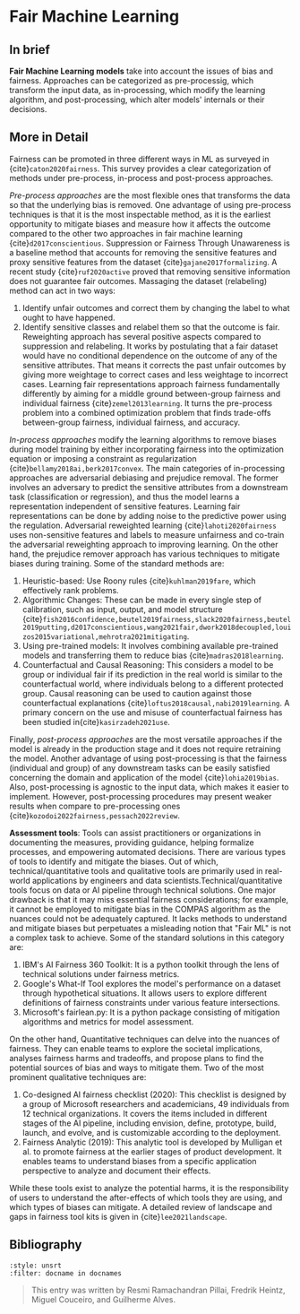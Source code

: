 # Fair Machine Learning

<!-- TODO: fairlean.py is recognized as a link... -->

## In brief

**Fair Machine Learning models** take into account the issues of bias and fairness. Approaches can be categorized as pre-processig, which transform the
input data, as in-processing, which modify the learning algorithm, and post-processing, which alter models' internals or their decisions.

## More in Detail

Fairness can be promoted in three different ways in ML as surveyed in {cite}`caton2020fairness`. This survey provides a clear categorization of methods under pre-process, in-process and post-process approaches. 

*Pre-process approaches* are the most flexible ones that transforms the data so that the underlying bias is removed. One advantage of using pre-process techniques is that it is the most inspectable method, as it is the earliest opportunity to mitigate biases and measure how it affects the outcome compared to the other two approaches in fair machine learning {cite}`d2017conscientious`. Suppression or  Fairness Through Unawareness is a baseline method that accounts for removing the sensitive features and proxy sensitive features from the dataset {cite}`gajane2017formalizing`. A recent study {cite}`ruf2020active` proved that removing sensitive information does not guarantee fair outcomes. 
Massaging the dataset (relabeling) method can act in two ways:
1. Identify unfair outcomes and correct them by changing the label to what ought to have happened. 
2. Identify sensitive classes and relabel them so that the outcome is fair. 
Reweighting approach has several positive aspects compared to suppression and relabeling. It works by postulating that a fair dataset would have no conditional dependence on the outcome of any of the sensitive attributes. That means it corrects the past unfair outcomes by giving more weightage to correct cases and less weightage to incorrect cases. Learning fair representations approach fairness fundamentally differently by aiming for a middle ground between-group fairness and individual fairness {cite}`zemel2013learning`. It turns the pre-process problem into a combined optimization problem that finds trade-offs between-group fairness, individual fairness, and accuracy.


*In-process approaches* modify the learning algorithms to remove biases during model training by either incorporating fairness into the optimization equation or imposing a constraint as regularization {cite}`bellamy2018ai,berk2017convex`. The main categories of in-processing approaches are adversarial debiasing and prejudice removal. The former involves an adversary to predict the sensitive attributes from a downstream task (classification or regression), and thus the model learns a representation independent of sensitive features. Learning fair representations can be done by adding noise to the predictive power using the regulation. Adversarial reweighted learning {cite}`lahoti2020fairness` uses non-sensitive features and labels to measure unfairness and co-train the adversarial reweighting approach to improving learning. On the other hand, the prejudice remover approach has various techniques to mitigate biases during training. 
Some of the standard methods are:

1. Heuristic-based: Use Roony rules {cite}`kuhlman2019fare`, which effectively rank problems.
2. Algorithmic Changes: These can be made in every single step of calibration, such as input, output, and model structure {cite}`fish2016confidence,beutel2019fairness,slack2020fairness,beutel2019putting,d2017conscientious,wang2021fair,dwork2018decoupled,louizos2015variational,mehrotra2021mitigating`.
3. Using pre-trained models: It involves combining available pre-trained models and transferring them to reduce bias {cite}`madras2018learning`.
4. Counterfactual and Causal Reasoning: This considers a model to be group or individual fair if its prediction in the real world is similar to the counterfactual world, where individuals belong to a different protected group. Causal reasoning can be used to caution against those counterfactual explanations {cite}`loftus2018causal,nabi2019learning`. A primary concern on the use and misuse of counterfactual fairness has been studied in{cite}`kasirzadeh2021use`.

Finally, *post-process approaches* are the most versatile approaches if the model is already in the production stage and it does not require retraining the model. Another advantage of using post-processing is that the fairness (individual and group) of any downstream tasks can be easily satisfied concerning the domain and application of the model {cite}`lohia2019bias`. Also, post-processing is agnostic to the input data, which makes it easier to implement. However, post-processing procedures may present weaker results when compare to pre-processing ones {cite}`kozodoi2022fairness,pessach2022review`. 

**Assessment tools**: Tools can assist practitioners or organizations in documenting the measures, providing guidance, helping formalize processes, and empowering automated decisions. There are various types of tools to identify and mitigate the biases. Out of which, technical/quantitative tools and qualitative tools are primarily used in real-world applications by engineers and data scientists.Technical/quantitative tools focus on data or AI pipeline through technical solutions. One major drawback is that it may miss essential fairness considerations; for example, it cannot be employed to mitigate bias in the COMPAS algorithm as the nuances could not be adequately captured. It lacks methods to understand and mitigate biases but perpetuates a misleading notion that "Fair ML" is not a complex task to achieve. Some of the standard solutions in this category are:
1. IBM's AI Fairness 360 Toolkit: It is a python toolkit through the lens of technical solutions under fairness metrics.
2. Google's What-If Tool explores the model's performance on a dataset through hypothetical situations. It allows users to explore different definitions of fairness constraints under various feature intersections.
3. Microsoft's fairlean.py: It is a python package consisting of mitigation algorithms and metrics for model assessment. 

On the other hand, Quantitative techniques can delve into the nuances of fairness. They can enable teams to explore the societal implications, analyses fairness harms and tradeoffs, and propose plans to find the potential sources of bias and ways to mitigate them. Two of the most prominent qualitative techniques are:
1. Co-designed AI fairness checklist (2020): This checklist is designed by a group of Microsoft researchers and academicians, 49 individuals from 12 technical organizations. It covers the items included in different stages of the AI pipeline, including envision, define, prototype, build, launch, and evolve, and is customizable according to the deployment. 
2. Fairness Analytic (2019): This analytic tool is developed by Mulligan et al. to promote fairness at the earlier stages of product development. It enables teams to understand biases from a specific application perspective to analyze and document their effects.
 
While these tools exist to analyze the potential harms, it is the responsibility of users to understand the after-effects of which tools they are using, and which types of biases can mitigate. A detailed review of landscape and gaps in fairness tool kits is given in {cite}`lee2021landscape`.


## Bibliography

```{bibliography}
:style: unsrt
:filter: docname in docnames
```

> This entry was written by Resmi Ramachandran Pillai, Fredrik Heintz, Miguel Couceiro, and Guilherme Alves.
